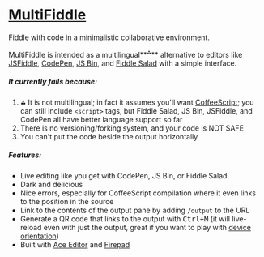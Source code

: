 # [MultiFiddle](http://multifiddle.ml/#hello-world)
Fiddle with code in a minimalistic collaborative environment.

MultiFiddle is intended as a multilingual**<sup>⁂</sup>** alternative to
editors like [JSFiddle][], [CodePen][], [JS Bin][], and [Fiddle Salad][]
with a simple interface.

##### It currently fails because:

1. **⁂** It is not multilingual;
   in fact it assumes you'll want [CoffeeScript][];
   you can still include `<script>` tags, but
   Fiddle Salad, JS Bin, JSFiddle, and CodePen all have better language support so far
2. There is no versioning/forking system, and your code is NOT SAFE
3. You can't put the code beside the output horizontally

##### Features:

* Live editing like you get with CodePen, JS Bin, or Fiddle Salad
* Dark and delicious
* Nice errors, especially for CoffeeScript compilation where it even links to the position in the source
* Link to the contents of the output pane by adding `/output` to the URL
* Generate a QR code that links to the output with <kbd>Ctrl+M</kbd>
  (it will live-reload even with just the output,
  great if you want to play with [device orientation](http://multifiddle.ml/#device-orientation-II))
* Built with [Ace Editor][] and [Firepad][]

[JSFiddle]: https://jsfiddle.net/
[CodePen]: http://codepen.io/
[JS Bin]: http://jsbin.com/
[Fiddle Salad]: http://fiddlesalad.com/
[CoffeeScript]: http://coffeescript.org/
[Ace Editor]: https://ace.c9.io/
[Firepad]: https://firepad.io/
